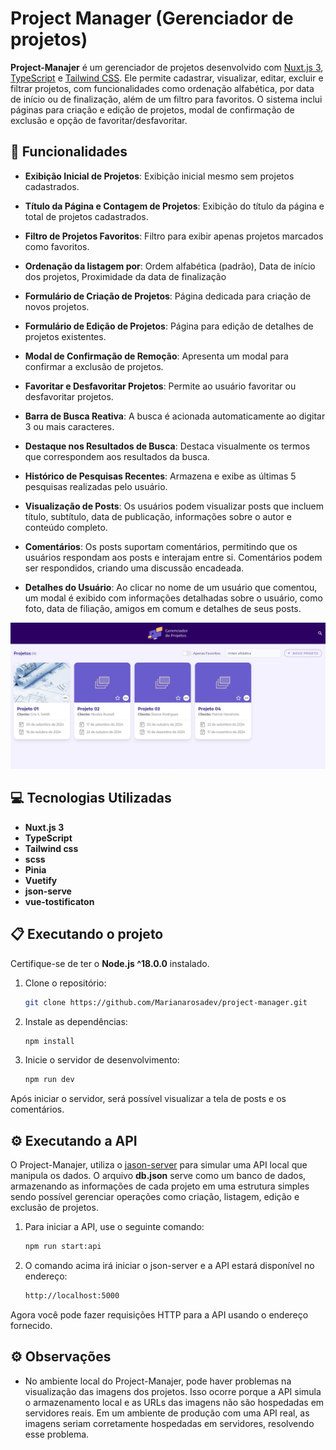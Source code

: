 # Project Manager (Gerenciador de projetos)

**Project-Manajer** é um gerenciador de projetos desenvolvido com [Nuxt.js 3](https://nuxt.com/), [TypeScript](https://www.typescriptlang.org/) e  [Tailwind CSS](https://reactjs.org/). Ele permite cadastrar, visualizar, editar, excluir e filtrar projetos, com funcionalidades como ordenação alfabética, por data de início ou de finalização, além de um filtro para favoritos. O sistema inclui páginas para criação e edição de projetos, modal de confirmação de exclusão e opção de favoritar/desfavoritar.

## 🚀 Funcionalidades

- **Exibição Inicial de Projetos**: Exibição inicial mesmo sem projetos cadastrados.
- **Título da Página e Contagem de Projetos**: Exibição do título da página e total de projetos cadastrados.
- **Filtro de Projetos Favoritos**: Filtro para exibir apenas projetos marcados como favoritos.
- **Ordenação da listagem por**: Ordem alfabética (padrão), Data de início dos projetos, Proximidade da data de finalização
- **Formulário de Criação de Projetos**: Página dedicada para criação de novos projetos.
- **Formulário de Edição de Projetos**: Página para edição de detalhes de projetos existentes.
- **Modal de Confirmação de Remoção**: Apresenta um modal para confirmar a exclusão de projetos.
- **Favoritar e Desfavoritar Projetos**: Permite ao usuário favoritar ou desfavoritar projetos.
- **Barra de Busca Reativa**: A busca é acionada automaticamente ao digitar 3 ou mais caracteres.
- **Destaque nos Resultados de Busca**: Destaca visualmente os termos que correspondem aos resultados da busca.
- **Histórico de Pesquisas Recentes**: Armazena e exibe as últimas 5 pesquisas realizadas pelo usuário.

- **Visualização de Posts**: Os usuários podem visualizar posts que incluem título, subtítulo, data de publicação, informações sobre o autor e conteúdo completo.
- **Comentários**: Os posts suportam comentários, permitindo que os usuários respondam aos posts e interajam entre si. Comentários podem ser respondidos, criando uma discussão encadeada.
- **Detalhes do Usuário**: Ao clicar no nome de um usuário que comentou, um modal é exibido com informações detalhadas sobre o usuário, como foto, data de filiação, amigos em comum e detalhes de seus posts.

![Screenshot da aplicação](./src/assets/readme/pagina-inicial.jpeg)

## 💻 Tecnologias Utilizadas

- **Nuxt.js 3**
- **TypeScript**
- **Tailwind css**
- **scss**
- **Pinia**
- **Vuetify**
- **json-serve**
- **vue-tostificaton**

## 📋 Executando o projeto

Certifique-se de ter o **Node.js ^18.0.0** instalado.

1. Clone o repositório: 
   ```sh
   git clone https://github.com/Marianarosadev/project-manager.git
   
2. Instale as dependências: 
   ```sh
   npm install

3. Inicie o servidor de desenvolvimento: 
   ```sh
   npm run dev

 Após iniciar o servidor, será possível visualizar a tela de posts e os comentários.

## ⚙️ Executando a API

O Project-Manajer, utiliza o  [jason-server](https://www.npmjs.com/package/json-server) para simular uma API local que manipula os dados. O arquivo **db.json** serve como um banco de dados, armazenando as informações de cada projeto em uma estrutura simples sendo possível gerenciar operações como criação, listagem, edição e exclusão de projetos.

1. Para iniciar a API, use o seguinte comando: 
   ```sh
   npm run start:api

2. O comando acima irá iniciar o json-server e a API estará disponível no endereço: 
   ```sh
   http://localhost:5000

Agora você pode fazer requisições HTTP para a API usando o endereço fornecido.

 ## ⚙️ Observações

 - No ambiente local do Project-Manajer, pode haver problemas na visualização das imagens dos projetos. Isso ocorre porque a API simula o armazenamento local e as URLs das imagens não são hospedadas em servidores reais. Em um ambiente de produção com uma API real, as imagens seriam corretamente hospedadas em servidores, resolvendo esse problema.